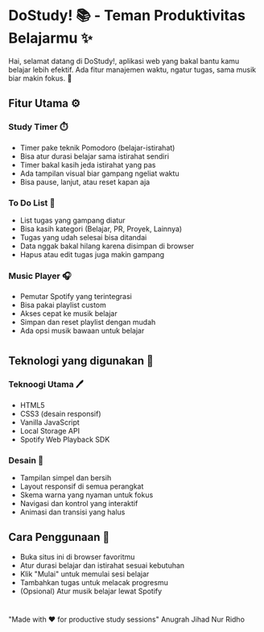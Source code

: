 # DoStudy! 📚 - Teman Produktivitas Belajarmu ✨

Hai, selamat datang di DoStudy!, aplikasi web yang bakal bantu kamu belajar lebih efektif. Ada fitur manajemen waktu, ngatur tugas, sama musik biar makin fokus. 🎯

## Fitur Utama ⚙️

### Study Timer ⏱️
- Timer pake teknik Pomodoro (belajar-istirahat)
- Bisa atur durasi belajar sama istirahat sendiri
- Timer bakal kasih jeda istirahat yang pas
- Ada tampilan visual biar gampang ngeliat waktu
- Bisa pause, lanjut, atau reset kapan aja

### To Do List 📝
- List tugas yang gampang diatur
- Bisa kasih kategori (Belajar, PR, Proyek, Lainnya)
- Tugas yang udah selesai bisa ditandai
- Data nggak bakal hilang karena disimpan di browser
- Hapus atau edit tugas juga makin gampang

### Music Player 🎧
- Pemutar Spotify yang terintegrasi
- Bisa pakai playlist custom
- Akses cepat ke musik belajar
- Simpan dan reset playlist dengan mudah
- Ada opsi musik bawaan untuk belajar
#

## Teknologi yang digunakan 🔧
### Teknoogi Utama 🖊️
- HTML5
- CSS3 (desain responsif)
- Vanilla JavaScript
- Local Storage API
- Spotify Web Playback SDK

### Desain 🎨
- Tampilan simpel dan bersih
- Layout responsif di semua perangkat
- Skema warna yang nyaman untuk fokus
- Navigasi dan kontrol yang interaktif
- Animasi dan transisi yang halus

## Cara Penggunaan 📖
- Buka situs ini di browser favoritmu
- Atur durasi belajar dan istirahat sesuai kebutuhan
- Klik "Mulai" untuk memulai sesi belajar
- Tambahkan tugas untuk melacak progresmu
- (Opsional) Atur musik belajar lewat Spotify
#

"Made with ❤️ for productive study sessions"
Anugrah Jihad Nur Ridho
